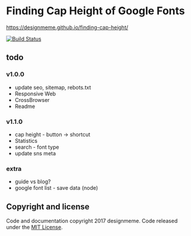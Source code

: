 # Finding Cap Height of Google Fonts

https://designmeme.github.io/finding-cap-height/

[![Build Status](https://travis-ci.org/designmeme/finding-cap-height.svg?branch=gh-pages)](https://travis-ci.org/designmeme/finding-cap-height)

## todo

### v1.0.0
- update seo, sitemap, rebots.txt
- Responsive Web
- CrossBrowser
- Readme

### v1.1.0
- cap height - button -> shortcut
- Statistics
- search - font type
- update sns meta

### extra
- guide vs blog?
- google font list - save data (node)

## Copyright and license

Code and documentation copyright 2017 designmeme. Code released under the [MIT License](LICENSE).
